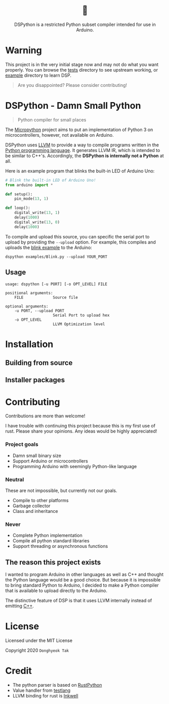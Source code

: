 <h1 align="center">🐍</h1>

<p align="center">DSPython is a restricted Python subset compiler intended for use in Arduino.</p>


# Warning
This project is in the very initial stage now and may not do what you want properly.
You can browse the [tests](https://github.com/tdh8316/dsp/tree/master/tests) directory to see upstream working,
or [example](https://github.com/tdh8316/dsp/tree/master/examples) directory to learn DSP.

> Are you disappointed? Please consider contributing!

# DSPython - Damn Small Python
> Python compiler for small places

The [Micropython](https://github.com/micropython/micropython) project aims to put an implementation of Python 3 on microcontrollers, however, not available on Arduino.

DSPython uses [LLVM](http://llvm.org/) to provide a way to compile programs written in the [Python programming language](https://www.python.org/).
It generates LLVM IR, which is intended to be similar to C++'s. Accordingly, the **DSPython is internally not a Python** at all.

Here is an example program that blinks the built-in LED of Arduino Uno:
```python
# Blink the built-in LED of Arduino Uno!
from arduino import *

def setup():
    pin_mode(13, 1)

def loop():
    digital_write(13, 1)
    delay(1000)
    digital_write(13, 0)
    delay(1000)
```

To compile and upload this source, you can specific the serial port to upload by providing the `--upload` option.
For example, this compiles and uploads the [blink example](https://github.com/tdh8316/dsp/tree/master/examples/Blink.py) to the Arduino:

```
dspython examples/Blink.py --upload YOUR_PORT
```

## Usage
```
usage: dspython [-u PORT] [-o OPT_LEVEL] FILE

positional arguments:
    FILE             Source file

optional arguments:
    -u PORT, --upload PORT
                     Serial Port to upload hex
    -o OPT_LEVEL
                     LLVM Optimization level
```

# Installation
## Building from source
## Installer packages

# Contributing
Contributions are more than welcome!

I have trouble with continuing this project because this is my first use of rust.
Please share your opinions. Any ideas would be highly appreciated!

### Project goals
 - Damn small binary size
 - Support Arduino or microcontrollers
 - Programming Arduino with seemingly Python-like language
### Neutral
These are not impossible, but currently not our goals.
 - Compile to other platforms
 - Garbage collector
 - Class and inheritance
### Never
 - Complete Python implementation
 - Compile all python standard libraries
 - Support threading or asynchronous functions

## The reason this project exists
I wanted to program Arduino in other languages as well as C++ and thought the Python language would be a good choice.
But because it is impossible to bring standard Python to Arduino, I decided to make a Python compiler that is available to upload directly to the Arduino.

The distinctive feature of DSP is that it uses LLVM internally instead of emitting [C++](https://arduino.github.io/arduino-cli/sketch-build-process/).

# License
Licensed under the MIT License

Copyright 2020 `Donghyeok Tak`

# Credit
- The python parser is based on [RustPython](https://github.com/RustPython/RustPython)
- Value handler from [testlang](https://github.com/AcrylicShrimp/testlang-rust/)
- LLVM binding for rust is [Inkwell](https://github.com/TheDan64/inkwell)

